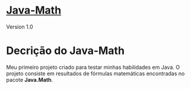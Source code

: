 # [Java-Math](https://docs.oracle.com/javase/8/docs/api/java/lang/Math.html)
Version 1.0
# Decrição do Java-Math
Meu primeiro projeto criado para testar minhas habilidades em Java. O projeto consiste em resultados de fórmulas matemáticas encontradas no pacote **Java.Math**.
